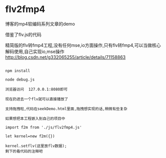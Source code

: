 # flv2fmp4
博客的mp4软编码系列文章的demo

借鉴了flv.js的代码

精简版的flv转fmp4工程,没有任何mse,io方面操作,只有flv转fmp4,可以当做核心解码使用,自己实现io,mse操作
http://blog.csdn.net/g332065255/article/details/71158863
```

npm install 

node debug.js

浏览器访问  127.0.0.1:8080即可

现在扔进去一个flv就可以直接播放了

支持拖拽啦,代码在seekDemo.html里面,拖拽想实现的话,稍微有些复杂

如果想把本工程嵌入到自己的项目中

import f2m from './js/flv2fmp4.js'

let kernel=new f2m({})

kernel.setflv(这里放flv数据);
剩下的看代码的注释吧 

```